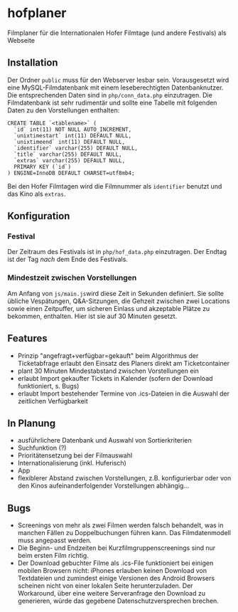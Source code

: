 # hofplaner
Filmplaner für die Internationalen Hofer Filmtage (und andere Festivals) als Webseite

## Installation
Der Ordner `public` muss für den Webserver lesbar sein. Vorausgesetzt wird eine MySQL-Filmdatenbank mit einem leseberechtigten Datenbanknutzer. Die entsprechenden Daten sind in `php/conn_data.php` einzutragen.
Die Filmdatenbank ist sehr rudimentär und sollte eine Tabelle mit folgenden Daten zu den Vorstellungen enthalten:

```
CREATE TABLE `<tablename>` (
  `id` int(11) NOT NULL AUTO_INCREMENT,
  `unixtimestart` int(11) DEFAULT NULL,
  `unixtimeend` int(11) DEFAULT NULL,
  `identifier` varchar(255) DEFAULT NULL,
  `title` varchar(255) DEFAULT NULL,
  `extras` varchar(255) DEFAULT NULL,
  PRIMARY KEY (`id`)
) ENGINE=InnoDB DEFAULT CHARSET=utf8mb4;
```
Bei den Hofer Filmtagen wird die Filmnummer als `identifier` benutzt und das Kino als `extras`.

## Konfiguration
### Festival
Der Zeitraum des Festivals ist in `php/hof_data.php` einzutragen. Der Endtag ist der Tag *nach* dem Ende des Festivals.

### Mindestzeit zwischen Vorstellungen
Am Anfang von `js/main.js`wird diese Zeit in Sekunden definiert. Sie sollte übliche Vespätungen, Q&A-Sitzungen, die Gehzeit zwischen zwei Locations sowie einen Zeitpuffer, um sicheren Einlass und akzeptable Plätze zu bekommen, enthalten. Hier ist sie auf 30 Minuten gesetzt.

## Features
+ Prinzip "angefragt+verfügbar=gekauft" beim Algorithmus der Ticketabfrage erlaubt den Einsatz des Planers direkt am Ticketcontainer
+ plant 30 Minuten Mindestabstand zwischen Vorstellungen ein
+ erlaubt Import gekaufter Tickets in Kalender (sofern der Download funktioniert, s. Bugs)
+ erlaubt Import bestehender Termine von .ics-Dateien in die Auswahl der zeitlichen Verfügbarkeit

## In Planung
+ ausführlichere Datenbank und Auswahl von Sortierkriterien
+ Suchfunktion (?)
+ Prioritätensetzung bei der Filmauswahl
+ Internationalisierung (inkl. Huferisch)
+ App
+ flexiblerer Abstand zwischen Vorstellungen, z.B. konfigurierbar oder von den Kinos aufeinanderfolgender Vorstellungen abhängig...

## Bugs
+ Screenings von mehr als zwei Filmen werden falsch behandelt, was in manchen Fällen zu Doppelbuchungen führen kann. Das Filmdatenmodell muss angepasst werden.
+ Die Beginn- und Endzeiten bei Kurzfilmgruppenscreenings sind nur beim ersten Film richtig.
+ Der Download gebuchter Filme als .ics-File funktioniert bei einigen mobilen Browsern nicht: iPhones erlauben keinen Download von Textdateien und zumindest einige Versionen des Android Browsers scheinen nicht von einer lokalen Seite herunterzuladen. Der Workaround, über eine weitere Serveranfrage den Download zu generieren, würde das gegebene Datenschutzversprechen brechen. 
